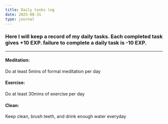 ```yaml
---
title: Daily tasks log
date: 2025-08-31
type: journal
---
```


### Here I will keep a record of my daily tasks. Each completed task gives +10 EXP. failure to complete a daily task is -10 EXP. 

--- 

#### Meditation: 
Do at least 5mins of formal meditation per day 
#### Exercise: 
Do at least 30mins of exercise per day
#### Clean: 
Keep clean, brush teeth, and drink enough water everyday

